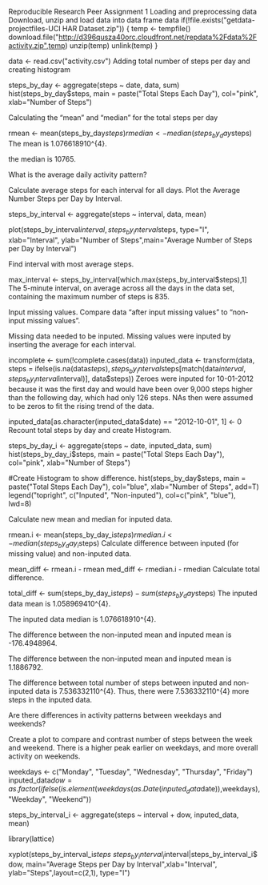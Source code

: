 Reproducible Research Peer Assignment 1
Loading and preprocessing data
Download, unzip and load data into data frame data
if(!file.exists("getdata-projectfiles-UCI HAR Dataset.zip")) {
        temp <- tempfile()
        download.file("http://d396qusza40orc.cloudfront.net/repdata%2Fdata%2Factivity.zip",temp)
        unzip(temp)
        unlink(temp)
}

data <- read.csv("activity.csv")
Adding total number of steps per day and creating histogram

steps_by_day <- aggregate(steps ~ date, data, sum)
hist(steps_by_day$steps, main = paste("Total Steps Each Day"), col="pink", xlab="Number of Steps")

Calculating the “mean” and “median” for the total steps per day

rmean <- mean(steps_by_day$steps)
rmedian <- median(steps_by_day$steps)
The mean is 1.076618910^{4}.

the median is 10765.

What is the average daily activity pattern?

Calculate average steps for each interval for all days. Plot the Average Number Steps per Day by Interval.

steps_by_interval <- aggregate(steps ~ interval, data, mean)

plot(steps_by_interval$interval,steps_by_interval$steps, type="l", xlab="Interval", ylab="Number of Steps",main="Average Number of Steps per Day by Interval")


Find interval with most average steps.

max_interval <- steps_by_interval[which.max(steps_by_interval$steps),1]
The 5-minute interval, on average across all the days in the data set, containing the maximum number of steps is 835.

Input missing values. Compare data “after input missing values” to “non-input missing values”.

Missing data needed to be inputed. Missing values were inputed by inserting the average for each interval.

incomplete <- sum(!complete.cases(data))
inputed_data <- transform(data, steps = ifelse(is.na(data$steps), steps_by_interval$steps[match(data$interval, steps_by_interval$interval)], data$steps))
Zeroes were inputed for 10-01-2012 because it was the first day and would have been over 9,000 steps higher than the following day, which had only 126 steps. NAs then were assumed to be zeros to fit the rising trend of the data.

inputed_data[as.character(inputed_data$date) == "2012-10-01", 1] <- 0
Recount total steps by day and create Histogram.

steps_by_day_i <- aggregate(steps ~ date, inputed_data, sum)
hist(steps_by_day_i$steps, main = paste("Total Steps Each Day"), col="pink", xlab="Number of Steps")

#Create Histogram to show difference. 
hist(steps_by_day$steps, main = paste("Total Steps Each Day"), col="blue", xlab="Number of Steps", add=T)
legend("topright", c("Inputed", "Non-inputed"), col=c("pink", "blue"), lwd=8)


Calculate new mean and median for inputed data.

rmean.i <- mean(steps_by_day_i$steps)
rmedian.i <- median(steps_by_day_i$steps)
Calculate difference between inputed (for missing value) and non-inputed data.

mean_diff <- rmean.i - rmean
med_diff <- rmedian.i - rmedian
Calculate total difference.

total_diff <- sum(steps_by_day_i$steps) - sum(steps_by_day$steps)
The inputed data mean is 1.058969410^{4}.

The inputed data median is 1.076618910^{4}.

The difference between the non-inputed mean and inputed mean is -176.4948964.

The difference between the non-inputed mean and inputed mean is 1.1886792.

The difference between total number of steps between inputed and non-inputed data is 7.536332110^{4}. Thus, there were 7.536332110^{4} more steps in the inputed data.

Are there differences in activity patterns between weekdays and weekends?

Create a plot to compare and contrast number of steps between the week and weekend. There is a higher peak earlier on weekdays, and more overall activity on weekends.

weekdays <- c("Monday", "Tuesday", "Wednesday", "Thursday", 
              "Friday")
inputed_data$dow = as.factor(ifelse(is.element(weekdays(as.Date(inputed_data$date)),weekdays), "Weekday", "Weekend"))

steps_by_interval_i <- aggregate(steps ~ interval + dow, inputed_data, mean)

library(lattice)

xyplot(steps_by_interval_i$steps ~ steps_by_interval_i$interval|steps_by_interval_i$dow, main="Average Steps per Day by Interval",xlab="Interval", ylab="Steps",layout=c(2,1), type="l")
